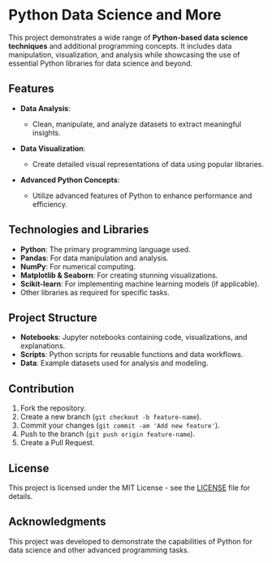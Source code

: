 # Python Data Science and More

This project demonstrates a wide range of **Python-based data science techniques** and additional programming concepts. It includes data manipulation, visualization, and analysis while showcasing the use of essential Python libraries for data science and beyond.

## Features

- **Data Analysis**:
  - Clean, manipulate, and analyze datasets to extract meaningful insights.
  
- **Data Visualization**:
  - Create detailed visual representations of data using popular libraries.

- **Advanced Python Concepts**:
  - Utilize advanced features of Python to enhance performance and efficiency.

## Technologies and Libraries

- **Python**: The primary programming language used.
- **Pandas**: For data manipulation and analysis.
- **NumPy**: For numerical computing.
- **Matplotlib & Seaborn**: For creating stunning visualizations.
- **Scikit-learn**: For implementing machine learning models (if applicable).
- Other libraries as required for specific tasks.

## Project Structure

- **Notebooks**: Jupyter notebooks containing code, visualizations, and explanations.
- **Scripts**: Python scripts for reusable functions and data workflows.
- **Data**: Example datasets used for analysis and modeling.

## Contribution

1. Fork the repository.
2. Create a new branch (`git checkout -b feature-name`).
3. Commit your changes (`git commit -am 'Add new feature'`).
4. Push to the branch (`git push origin feature-name`).
5. Create a Pull Request.

## License

This project is licensed under the MIT License - see the [LICENSE](LICENSE) file for details.

## Acknowledgments

This project was developed to demonstrate the capabilities of Python for data science and other advanced programming tasks.
